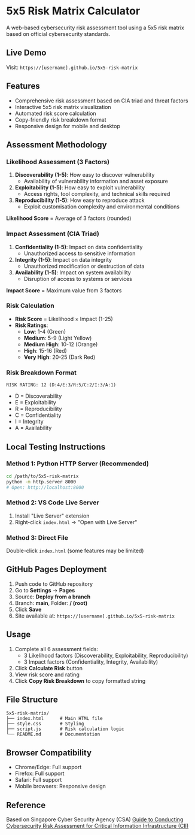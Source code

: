 # 5x5 Risk Matrix Calculator

A web-based cybersecurity risk assessment tool using a 5x5 risk matrix based on official cybersecurity standards.

## Live Demo
Visit: `https://[username].github.io/5x5-risk-matrix`

## Features
- Comprehensive risk assessment based on CIA triad and threat factors
- Interactive 5x5 risk matrix visualization
- Automated risk score calculation
- Copy-friendly risk breakdown format
- Responsive design for mobile and desktop

## Assessment Methodology

### Likelihood Assessment (3 Factors)
1. **Discoverability (1-5)**: How easy to discover vulnerability
   - Availability of vulnerability information and asset exposure
2. **Exploitability (1-5)**: How easy to exploit vulnerability
   - Access rights, tool complexity, and technical skills required
3. **Reproducibility (1-5)**: How easy to reproduce attack
   - Exploit customisation complexity and environmental conditions

**Likelihood Score** = Average of 3 factors (rounded)

### Impact Assessment (CIA Triad)
1. **Confidentiality (1-5)**: Impact on data confidentiality
   - Unauthorized access to sensitive information
2. **Integrity (1-5)**: Impact on data integrity
   - Unauthorized modification or destruction of data
3. **Availability (1-5)**: Impact on system availability
   - Disruption of access to systems or services

**Impact Score** = Maximum value from 3 factors

### Risk Calculation
- **Risk Score** = Likelihood × Impact (1-25)
- **Risk Ratings**:
  - **Low**: 1-4 (Green)
  - **Medium**: 5-9 (Light Yellow)
  - **Medium High**: 10-12 (Orange)
  - **High**: 15-16 (Red)
  - **Very High**: 20-25 (Dark Red)

### Risk Breakdown Format
```
RISK RATING: 12 (D:4/E:3/R:5/C:2/I:3/A:1)
```
- D = Discoverability
- E = Exploitability
- R = Reproducibility
- C = Confidentiality
- I = Integrity
- A = Availability

## Local Testing Instructions

### Method 1: Python HTTP Server (Recommended)
```bash
cd /path/to/5x5-risk-matrix
python -m http.server 8000
# Open: http://localhost:8000
```

### Method 2: VS Code Live Server
1. Install "Live Server" extension
2. Right-click `index.html` → "Open with Live Server"

### Method 3: Direct File
Double-click `index.html` (some features may be limited)

## GitHub Pages Deployment

1. Push code to GitHub repository
2. Go to **Settings** → **Pages**
3. Source: **Deploy from a branch**
4. Branch: **main**, Folder: **/ (root)**
5. Click **Save**
6. Site available at: `https://[username].github.io/5x5-risk-matrix`

## Usage

1. Complete all 6 assessment fields:
   - 3 Likelihood factors (Discoverability, Exploitability, Reproducibility)
   - 3 Impact factors (Confidentiality, Integrity, Availability)
2. Click **Calculate Risk** button
3. View risk score and rating
4. Click **Copy Risk Breakdown** to copy formatted string

## File Structure
```
5x5-risk-matrix/
├── index.html      # Main HTML file
├── style.css       # Styling
├── script.js       # Risk calculation logic
└── README.md       # Documentation
```

## Browser Compatibility
- Chrome/Edge: Full support
- Firefox: Full support
- Safari: Full support
- Mobile browsers: Responsive design

## Reference
Based on Singapore Cyber Security Agency (CSA) [Guide to Conducting Cybersecurity Risk Assessment for Critical Information Infrastructure (CII)](https://isomer-user-content.by.gov.sg/36/016e3838-a9e5-4c6e-a037-546e8b7ad684/Guide-to-Conducting-Cybersecurity-Risk-Assessment-for-CII.pdf)

